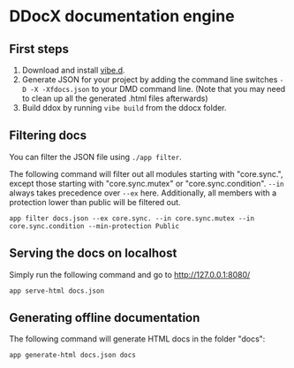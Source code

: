 DDocX documentation engine
==========================

First steps
-----------

1. Download and install [vibe.d](http://vibed.org/).
2. Generate JSON for your project by adding the command line switches `-D -X -Xfdocs.json` to your DMD command line. (Note that you may need to clean up all the generated .html files afterwards)
3. Build ddox by running `vibe build` from the ddocx folder.


Filtering docs
--------------

You can filter the JSON file using `./app filter`.

The following command will filter out all modules starting with "core.sync.", except those starting with "core.sync.mutex" or "core.sync.condition". `--in` always takes precedence over `--ex` here. Additionally, all members with a protection lower than public will be filtered out.

	app filter docs.json --ex core.sync. --in core.sync.mutex --in core.sync.condition --min-protection Public


Serving the docs on localhost
-----------------------------

Simply run the following command and go to <http://127.0.0.1:8080/>

	app serve-html docs.json

Generating offline documentation
--------------------------------

The following command will generate HTML docs in the folder "docs":

	app generate-html docs.json docs
